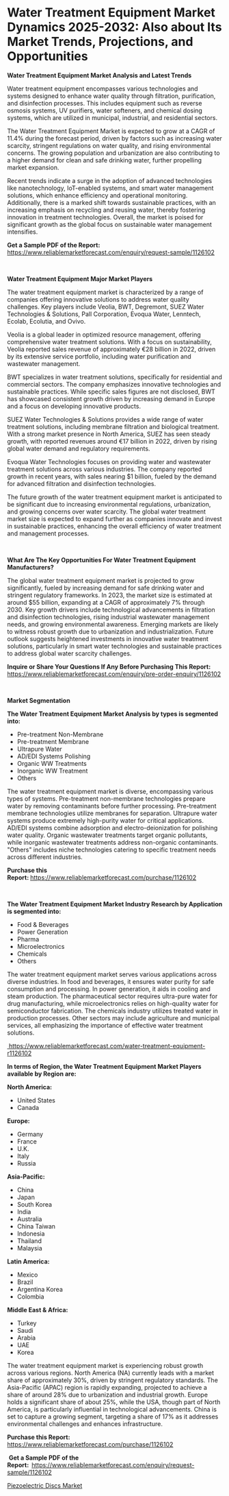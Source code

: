 <p><h1>Water Treatment Equipment Market Dynamics 2025-2032: Also about Its Market Trends, Projections, and Opportunities</h1></p><p><strong>Water Treatment Equipment Market Analysis and Latest Trends</strong></p>
<p><p>Water treatment equipment encompasses various technologies and systems designed to enhance water quality through filtration, purification, and disinfection processes. This includes equipment such as reverse osmosis systems, UV purifiers, water softeners, and chemical dosing systems, which are utilized in municipal, industrial, and residential sectors.</p><p>The Water Treatment Equipment Market is expected to grow at a CAGR of 11.4% during the forecast period, driven by factors such as increasing water scarcity, stringent regulations on water quality, and rising environmental concerns. The growing population and urbanization are also contributing to a higher demand for clean and safe drinking water, further propelling market expansion. </p><p>Recent trends indicate a surge in the adoption of advanced technologies like nanotechnology, IoT-enabled systems, and smart water management solutions, which enhance efficiency and operational monitoring. Additionally, there is a marked shift towards sustainable practices, with an increasing emphasis on recycling and reusing water, thereby fostering innovation in treatment technologies. Overall, the market is poised for significant growth as the global focus on sustainable water management intensifies.</p></p>
<p><strong>Get a Sample PDF of the Report:&nbsp;</strong> <a href="https://www.reliablemarketforecast.com/enquiry/request-sample/1126102?utm_campaign=3310&utm_medium=2&utm_source=Github&utm_content=ia&utm_term=11042025&utm_id=water-treatment-equipment">https://www.reliablemarketforecast.com/enquiry/request-sample/1126102</a></p>
<p>&nbsp;</p>
<p><strong>Water Treatment Equipment Major Market Players</strong></p>
<p><p>The water treatment equipment market is characterized by a range of companies offering innovative solutions to address water quality challenges. Key players include Veolia, BWT, Degremont, SUEZ Water Technologies & Solutions, Pall Corporation, Evoqua Water, Lenntech, Ecolab, Ecolutia, and Ovivo. </p><p>Veolia is a global leader in optimized resource management, offering comprehensive water treatment solutions. With a focus on sustainability, Veolia reported sales revenue of approximately €28 billion in 2022, driven by its extensive service portfolio, including water purification and wastewater management.</p><p>BWT specializes in water treatment solutions, specifically for residential and commercial sectors. The company emphasizes innovative technologies and sustainable practices. While specific sales figures are not disclosed, BWT has showcased consistent growth driven by increasing demand in Europe and a focus on developing innovative products.</p><p>SUEZ Water Technologies & Solutions provides a wide range of water treatment solutions, including membrane filtration and biological treatment. With a strong market presence in North America, SUEZ has seen steady growth, with reported revenues around €17 billion in 2022, driven by rising global water demand and regulatory requirements.</p><p>Evoqua Water Technologies focuses on providing water and wastewater treatment solutions across various industries. The company reported growth in recent years, with sales nearing $1 billion, fueled by the demand for advanced filtration and disinfection technologies.</p><p>The future growth of the water treatment equipment market is anticipated to be significant due to increasing environmental regulations, urbanization, and growing concerns over water scarcity. The global water treatment market size is expected to expand further as companies innovate and invest in sustainable practices, enhancing the overall efficiency of water treatment and management processes.</p></p>
<p>&nbsp;</p>
<p><strong>What Are The Key Opportunities For Water Treatment Equipment Manufacturers?</strong></p>
<p><p>The global water treatment equipment market is projected to grow significantly, fueled by increasing demand for safe drinking water and stringent regulatory frameworks. In 2023, the market size is estimated at around $55 billion, expanding at a CAGR of approximately 7% through 2030. Key growth drivers include technological advancements in filtration and disinfection technologies, rising industrial wastewater management needs, and growing environmental awareness. Emerging markets are likely to witness robust growth due to urbanization and industrialization. Future outlook suggests heightened investments in innovative water treatment solutions, particularly in smart water technologies and sustainable practices to address global water scarcity challenges.</p></p>
<p><strong>Inquire or Share Your Questions If Any Before Purchasing This Report:</strong> <a href="https://www.reliablemarketforecast.com/enquiry/pre-order-enquiry/1126102?utm_campaign=3310&utm_medium=2&utm_source=Github&utm_content=ia&utm_term=11042025&utm_id=water-treatment-equipment">https://www.reliablemarketforecast.com/enquiry/pre-order-enquiry/1126102</a></p>
<p>&nbsp;</p>
<p><strong>Market Segmentation</strong></p>
<p><strong>The Water Treatment Equipment Market Analysis by types is segmented into:</strong></p>
<p><ul><li>Pre-treatment Non-Membrane</li><li>Pre-treatment Membrane</li><li>Ultrapure Water</li><li>AD/EDI Systems Polishing</li><li>Organic WW Treatments</li><li>Inorganic WW Treatment</li><li>Others</li></ul></p>
<p><p>The water treatment equipment market is diverse, encompassing various types of systems. Pre-treatment non-membrane technologies prepare water by removing contaminants before further processing. Pre-treatment membrane technologies utilize membranes for separation. Ultrapure water systems produce extremely high-purity water for critical applications. AD/EDI systems combine adsorption and electro-deionization for polishing water quality. Organic wastewater treatments target organic pollutants, while inorganic wastewater treatments address non-organic contaminants. "Others" includes niche technologies catering to specific treatment needs across different industries.</p></p>
<p><strong>Purchase this Report:&nbsp;</strong><a href="https://www.reliablemarketforecast.com/purchase/1126102?utm_campaign=3310&utm_medium=2&utm_source=Github&utm_content=ia&utm_term=11042025&utm_id=water-treatment-equipment">https://www.reliablemarketforecast.com/purchase/1126102</a></p>
<p>&nbsp;</p>
<p><strong>The Water Treatment Equipment Market Industry Research by Application is segmented into:</strong></p>
<p><ul><li>Food & Beverages</li><li>Power Generation</li><li>Pharma</li><li>Microelectronics</li><li>Chemicals</li><li>Others</li></ul></p>
<p><p>The water treatment equipment market serves various applications across diverse industries. In food and beverages, it ensures water purity for safe consumption and processing. In power generation, it aids in cooling and steam production. The pharmaceutical sector requires ultra-pure water for drug manufacturing, while microelectronics relies on high-quality water for semiconductor fabrication. The chemicals industry utilizes treated water in production processes. Other sectors may include agriculture and municipal services, all emphasizing the importance of effective water treatment solutions.</p></p>
<p><a href="https://www.reliablemarketforecast.com/water-treatment-equipment-r1126102?utm_campaign=3310&utm_medium=2&utm_source=Github&utm_content=ia&utm_term=11042025&utm_id=water-treatment-equipment">&nbsp;https://www.reliablemarketforecast.com/water-treatment-equipment-r1126102</a></p>
<p><strong>In terms of Region, the Water Treatment Equipment Market Players available by Region are:</strong></p>
<p>
    <p> <strong> North America: </strong>
        <ul>
            <li>United States</li>
            <li>Canada</li>
        </ul>
        </p> 
    <p> <strong> Europe: </strong>
        <ul>
            <li>Germany</li>
            <li>France</li>
            <li>U.K.</li>
            <li>Italy</li>
            <li>Russia</li>
        </ul>
        </p> 
    <p> <strong> Asia-Pacific: </strong>
        <ul>
            <li>China</li>
            <li>Japan</li>
            <li>South Korea</li>
            <li>India</li>
            <li>Australia</li>
            <li>China Taiwan</li>
            <li>Indonesia</li>
            <li>Thailand</li>
            <li>Malaysia</li>
        </ul>
        </p> 
    <p> <strong> Latin America: </strong>
        <ul>
            <li>Mexico</li>
            <li>Brazil</li>
            <li>Argentina Korea</li>
            <li>Colombia</li>
        </ul>
        </p> 
    <p> <strong> Middle East & Africa: </strong>
        <ul>
            <li>Turkey</li>
            <li>Saudi</li>
            <li>Arabia</li>
            <li>UAE</li>
            <li>Korea</li>
        </ul>
    </p>
    </p>
<p><p>The water treatment equipment market is experiencing robust growth across various regions. North America (NA) currently leads with a market share of approximately 30%, driven by stringent regulatory standards. The Asia-Pacific (APAC) region is rapidly expanding, projected to achieve a share of around 28% due to urbanization and industrial growth. Europe holds a significant share of about 25%, while the USA, though part of North America, is particularly influential in technological advancements. China is set to capture a growing segment, targeting a share of 17% as it addresses environmental challenges and enhances infrastructure.</p></p>
<p><strong>Purchase this Report: </strong><a href="https://www.reliablemarketforecast.com/purchase/1126102?utm_campaign=3310&utm_medium=2&utm_source=Github&utm_content=ia&utm_term=11042025&utm_id=water-treatment-equipment">https://www.reliablemarketforecast.com/purchase/1126102</a></p>
<p>&nbsp;<strong>Get a Sample PDF of the Report:&nbsp;&nbsp;</strong><a href="https://www.reliablemarketforecast.com/enquiry/request-sample/1126102?utm_campaign=3310&utm_medium=2&utm_source=Github&utm_content=ia&utm_term=11042025&utm_id=water-treatment-equipment">https://www.reliablemarketforecast.com/enquiry/request-sample/1126102</a></p>
<p><strong></strong></p>
<p><p><a href="https://github.com/xtysizov/Market-Research-Report-List-1/blob/main/piezoelectric-discs-market.md?utm_campaign=3310&utm_medium=2&utm_source=Github&utm_content=ia&utm_term=11042025&utm_id=water-treatment-equipment">Piezoelectric Discs Market</a></p></p>
